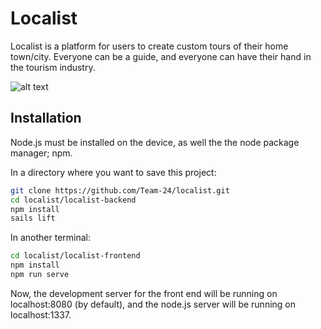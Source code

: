 # Localist 

Localist is a platform for users to create custom tours of their home town/city. Everyone can be a guide, and everyone can have their hand in the tourism industry.

![alt text](https://github.com/jacob13smith/localist/blob/develop/localist.png)

## Installation

Node.js must be installed on the device, as well the the node package manager; npm.

In a directory where you want to save this project:
```bash
git clone https://github.com/Team-24/localist.git
cd localist/localist-backend
npm install 
sails lift
```
In another terminal:
```bash
cd localist/localist-frontend
npm install 
npm run serve
```

Now, the development server for the front end will be running on localhost:8080 (by default), and the node.js server will be running on localhost:1337.
